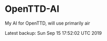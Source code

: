 # OpenTTD-AI
My AI for OpenTTD, will use primarily air

Latest backup: Sun Sep 15 17:52:02 UTC 2019
